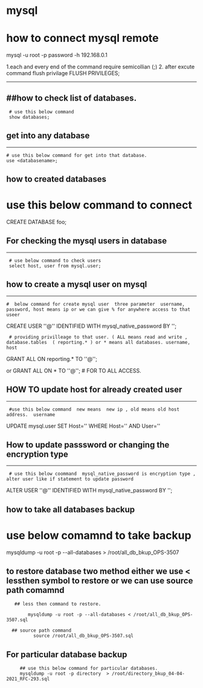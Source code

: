 # mysql

# how to connect mysql remote
  mysql -u  root  -p password -h 192.168.0.1
  
  
   
   1.each and every end of the command require semicollian (;)
   2. after excute command flush privilage
   FLUSH PRIVILEGES;

   

---------------------------------------

##how to check list of databases.
------------------------------------------
     # use this below command
     show databases;

## get into any database
---------------------------------
    # use this below command for get into that database.
    use <databasename>;

##  how to created databases
   # use this below command to connect
   CREATE DATABASE foo;
  
  
## For checking the mysql users in database
  -------------------------------------------
     # use below command to check users
     select host, user from mysql.user;
  
## how to create  a mysql user on mysql
-----------------------------------------------------  
  
    #  below command for create mysql user  three parameter  username, password, host means ip or we can give % for anywhere access to that useer
  CREATE USER '<username>'@'<host>' IDENTIFIED WITH mysql_native_password BY '<password>';
  
     # providing privilleage to that user. ( ALL means read and write ,  database.tables  ( reporting.* ) or * means all databases. username, host
  GRANT ALL ON reporting.* TO '<username>'@'<host>';
  
  or GRANT ALL ON *  TO '<username>'@'<host>';  #  FOR TO  ALL ACCESS.
  
  
## HOW TO update host for already created user
-----------------------------------------------  
  
     #use this below command  new means  new ip , old means old host address.  username
  UPDATE mysql.user SET Host='<new>' WHERE Host='<old>' AND User='<username>'
  
  
##  How to update passsword or changing the encryption type
--------------------------------------------------  
     # use this below coommand  mysql_native_password is encryption type , alter user like if statement to update password
   ALTER USER '<username>'@'<host>' IDENTIFIED WITH mysql_native_password BY '<password>';
  
  
  
## how to take all databases backup 
  # use below comamnd to take backup
  mysqldump -u root -p --all-databases > /root/all_db_bkup_OPS-3507
  

## to restore database two  method either we use < lessthen symbol to restore or we can use source path comamnd
       ## less then command to restore.
                                                           
            mysqldump -u root -p --all-databases < /root/all_db_bkup_OPS-3507.sql                                           
      
      ## source path command 
              source /root/all_db_bkup_OPS-3507.sql
  
##  For particular database backup 
         ## use this below command for particular databases.
         mysqldump -u root -p directory  > /root/directory_bkup_04-04-2021_RFC-293.sql
  

  
  
  
  


    
    
     
